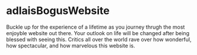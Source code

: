 # adlaisBogusWebsite

Buckle up for the experience of a lifetime as you journey thrugh the most enjoyble website out there. Your outlook on life will be changed after being blessed with seeing this. Critics all over the world rave over how wonderful, how spectacular, and how marvelous this website is.

